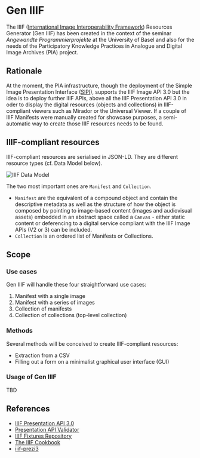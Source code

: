 # Gen IIIF
The IIIF ([International Image Interoperability Framework](https://iiif.io/)) Resources Generator (Gen IIIF) has been created in the context of the seminar _Angewandte Programmierprojekte_ at the University of Basel and also for the needs of the Participatory Knowledge Practices in Analogue and Digital Image Archives (PIA) project.

## Rationale
At the moment, the PIA infrastructure, though the deployment of the Simple Image Presentation Interface ([SIPI](https://sipi.io/)), supports the IIIF Image API 3.0 but the idea is to deploy further IIIF APIs, above all the IIIF Presentation API 3.0 in oder to display the digital resources (objects and collections) in IIIF-compliant viewers such as Mirador or the Universal Viewer. 
If a couple of IIIF Manifests were manually created for showcase purposes, a semi-automatic way to create those IIIF resources needs to be found.

## IIIF-compliant resources
IIIF-compliant resources are serialised in JSON-LD. They are different resource types (cf. Data Model below). 

![IIIF Data Model](https://iiif.io/api/assets/images/data-model.png)

The two most important ones are  `Manifest` and `Collection`.

- `Manifest` are the equivalent of a compound object and contain the descriptive metadata as well as the structure of how the object is composed by pointing to image-based content (images and audiovisual assets) embedded in an abstract space called a `Canvas` - either static content or deferencing to a digital service compliant with the IIIF Image APIs (V2 or 3) can be included.
- `Collection` is an ordered list of Manifests or Collections. 

## Scope
### Use cases
Gen IIIF will handle these four straightforward use cases:

1. Manifest with a single image
2. Manifest with a series of images
3. Collection of manifests
4. Collection of collections (top-level collection)

### Methods
Several methods will be conceived to create IIIF-compliant resources: 

- Extraction from a CSV
- Filling out a form on a minimalist graphical user interface (GUI)

### Usage of Gen IIIF
TBD

## References
- [IIIF Presentation API 3.0](https://iiif.io/api/presentation/3.0/)
- [Presentation API Validator](https://presentation-validator.iiif.io/)
- [IIIF Fixtures Repository](https://fixtures.iiif.io/)
- [The IIIF Cookbook](https://iiif.io/api/cookbook/)
- [iiif-prezi3](https://github.com/iiif-prezi/iiif-prezi3)